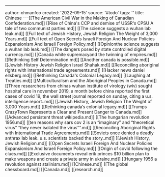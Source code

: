 ---
author: ohmanfoo
created: '2022-09-15'
source: '#todo'
tags: ''
title: Chinese
---[[The American Civil War in the Making of Canadian Confederation.md]]
[[Rise of China's CCP and demise of USSR's CPSU A tale of two communist parties.md]]
[[The science suggests a wuhan lab leak.md]]
[[Full text of Jewish History, Jewish Religion The Weight of 3,000 Years.md]]
[[Full text of Open Secrets Israeli Foreign And Nuclear Policies Expansionism And Israeli Foreign Policy.md]]
[[Opinionthe science suggests a wuhan lab leak.md]]
[[The dangers posed by state controlled digital currency.md]]
[[Canada white supremacyand the twinning of empires.md]]
[[Rethinking Self Determination.md]]
[[Another canada is possible.md]]
[[Jewish History Jewish Religion Israel Shahak.md]]
[[Reconciling aboriginal rights with international trade agreements.md]]
[[Hacker news daniel ellsberg.md]]
[[Rethinking Canada's Colonial Legacy.md]]
[[Laughing at Treaties.md]]
[[Multiculturalism and the Aboriginal Peoples in Canada.md]]
[[Three researchers from chinas wuhan institute of virology (wiv) sought hospital care in november 2019, a month before china reported the first cases of covid 19, the wall street journal reported on sunday, citing a u.s. intelligence report..md]]
[[Jewish History, Jewish Religion The Weight of 3,000 Years.md]]
[[Rethinking canada’s colonial legacy.md]]
[[Trumps CrazyTown Represents a Clear and Present Danger to Canada.md]]
[[Advanced persistent threat wikipedia.md]]
[[The hungarian revolution 1956.md]]
[[ten reasons why sars cov 2 is an “imaginary” and “theoretical virus”  “they never isolated the virus””.md]]
[[Reconciling Aboriginal Rights with International Trade Agreements.md]]
[[Soviets once denied a deadly anthrax lab leak. u.s. scientists backed the story..md]]
[[Jewish History, Jewish Religion.md]]
[[Open Secrets Israeli Foreign And Nuclear Policies Expansionism And Israeli Foreign Policy.md]]
[[Origin of covid following the clues.md]]
[[Exclusive documents reveal erik princes $10 billion plan to make weapons and create a private army in ukraine.md]]
[[Hungary 1956 a revolution against stalinism.md]]
[[Chinese.md]]
[[The global chessboard.md]]
[[Canada.md]]
[[research.md]]
